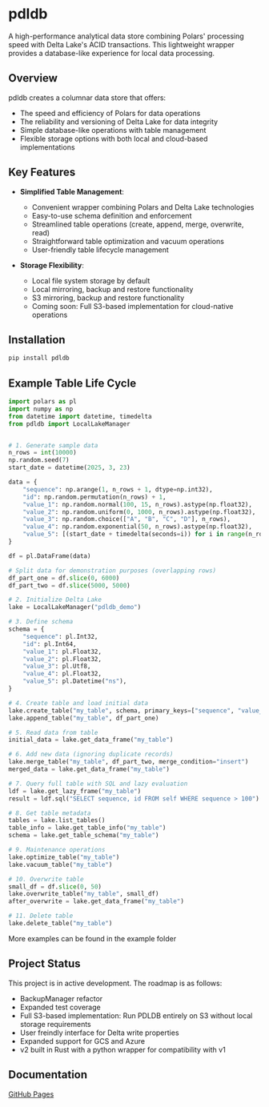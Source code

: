 # pdldb

A high-performance analytical data store combining Polars' processing speed with Delta Lake's ACID transactions. This lightweight wrapper provides a database-like experience for local data processing.

## Overview

pdldb creates a columnar data store that offers:
- The speed and efficiency of Polars for data operations
- The reliability and versioning of Delta Lake for data integrity
- Simple database-like operations with table management
- Flexible storage options with both local and cloud-based implementations

## Key Features

- **Simplified Table Management**:
  - Convenient wrapper combining Polars and Delta Lake technologies
  - Easy-to-use schema definition and enforcement
  - Streamlined table operations (create, append, merge, overwrite, read)
  - Straightforward table optimization and vacuum operations
  - User-friendly table lifecycle management

- **Storage Flexibility**:
  - Local file system storage by default
  - Local mirroring, backup and restore functionality
  - S3 mirroring, backup and restore functionality
  - Coming soon: Full S3-based implementation for cloud-native operations

## Installation

```bash
pip install pdldb
```

## Example Table Life Cycle

```python
import polars as pl
import numpy as np
from datetime import datetime, timedelta
from pdldb import LocalLakeManager


# 1. Generate sample data
n_rows = int(10000)
np.random.seed(7)
start_date = datetime(2025, 3, 23)

data = {
    "sequence": np.arange(1, n_rows + 1, dtype=np.int32),
    "id": np.random.permutation(n_rows) + 1,
    "value_1": np.random.normal(100, 15, n_rows).astype(np.float32),
    "value_2": np.random.uniform(0, 1000, n_rows).astype(np.float32),
    "value_3": np.random.choice(["A", "B", "C", "D"], n_rows),
    "value_4": np.random.exponential(50, n_rows).astype(np.float32),
    "value_5": [(start_date + timedelta(seconds=i)) for i in range(n_rows)],
}

df = pl.DataFrame(data)

# Split data for demonstration purposes (overlapping rows)
df_part_one = df.slice(0, 6000)
df_part_two = df.slice(5000, 5000)

# 2. Initialize Delta Lake
lake = LocalLakeManager("pdldb_demo")

# 3. Define schema
schema = {
    "sequence": pl.Int32,
    "id": pl.Int64,
    "value_1": pl.Float32,
    "value_2": pl.Float32,
    "value_3": pl.Utf8,
    "value_4": pl.Float32,
    "value_5": pl.Datetime("ns"),
}

# 4. Create table and load initial data
lake.create_table("my_table", schema, primary_keys=["sequence", "value_5"])
lake.append_table("my_table", df_part_one)

# 5. Read data from table
initial_data = lake.get_data_frame("my_table")

# 6. Add new data (ignoring duplicate records)
lake.merge_table("my_table", df_part_two, merge_condition="insert")
merged_data = lake.get_data_frame("my_table")

# 7. Query full table with SQL and lazy evaluation
ldf = lake.get_lazy_frame("my_table")
result = ldf.sql("SELECT sequence, id FROM self WHERE sequence > 100").collect()

# 8. Get table metadata
tables = lake.list_tables()
table_info = lake.get_table_info("my_table")
schema = lake.get_table_schema("my_table")

# 9. Maintenance operations
lake.optimize_table("my_table")
lake.vacuum_table("my_table")

# 10. Overwrite table
small_df = df.slice(0, 50)
lake.overwrite_table("my_table", small_df)
after_overwrite = lake.get_data_frame("my_table")

# 11. Delete table
lake.delete_table("my_table")
```

More examples can be found in the example folder

## Project Status

This project is in active development. The roadmap is as follows:

- BackupManager refactor
- Expanded test coverage
- Full S3-based implementation: Run PDLDB entirely on S3 without local storage requirements
- User freindly interface for Delta write properties
- Expanded support for GCS and Azure
- v2 built in Rust with a python wrapper for compatibility with v1

## Documentation

[GitHub Pages](https://0x6761746f.github.io/pdldb/)

